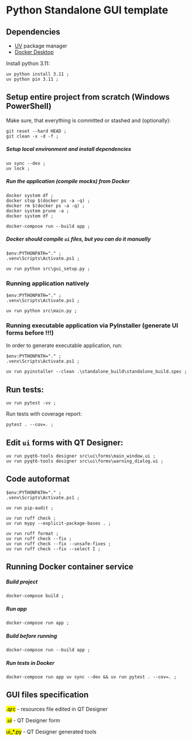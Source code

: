 # Python Standalone GUI template


## Dependencies

- [UV](https://github.com/astral-sh/uv) package manager
- [Docker Desktop](https://www.docker.com/products/docker-desktop)

Install python 3.11:

```commandline
uv python install 3.11 ; 
uv python pin 3.11 ; 
```


## Setup entire project from scratch (Windows PowerShell)

Make sure, that everything is committed or stashed and (optionally):

```commandline
git reset --hard HEAD ; 
git clean -x -d -f ; 
```

##### Setup local environment and install dependencies

```commandline 
uv sync --dev ; 
uv lock ; 
```

##### Run the application (compile mocks) from Docker

```commandline
docker system df ; 
docker stop $(docker ps -a -q) ; 
docker rm $(docker ps -a -q) ; 
docker system prune -a ; 
docker system df ; 

docker-compose run --build app ; 
```

##### Docker should compile ```ui``` files, but you can do it manually

```commandline
$env:PYTHONPATH="." ; 
.venv\Scripts\Activate.ps1 ; 

uv run python src\gui_setup.py ; 
```

### Running application natively

```commandline
$env:PYTHONPATH="." ; 
.venv\Scripts\Activate.ps1 ; 

uv run python src\main.py ; 
```

### Running executable application via PyInstaller (generate UI forms before !!!)

In order to generate executable application, run:
```commandline
$env:PYTHONPATH="." ; 
.venv\Scripts\Activate.ps1 ; 

uv run pyinstaller --clean .\standalone_build\standalone_build.spec ; 
```


## Run tests:

```commandline
uv run pytest -vv ; 
```

Run tests with coverage report:

```commandline
pytest . --cov=. ; 
```


## Edit `ui` forms with QT Designer:

```commandline
uv run pyqt6-tools designer src\ui\forms\main_window.ui ;
uv run pyqt6-tools designer src\ui\forms\warning_dialog.ui ;
```


## Code autoformat

```commandline
$env:PYTHONPATH="." ; 
.venv\Scripts\Activate.ps1 ; 

uv run pip-audit ; 

uv run ruff check ; 
uv run mypy --explicit-package-bases . ; 

uv run ruff format ; 
uv run ruff check --fix ; 
uv run ruff check --fix --unsafe-fixes ; 
uv run ruff check --fix --select I ; 
```

## Running Docker container service

##### Build project
```commandline
docker-compose build ; 
```

##### Run app
```commandline
docker-compose run app ; 
```

##### Build before running
```commandline
docker-compose run --build app ; 
```

##### Run tests in Docker
```commandline
docker-compose run app uv sync --dev && uv run pytest . --cov=. ; 
```


## GUI files specification

<mark>.qrc</mark> - resources file edited in QT Designer

<mark>.ui</mark> - QT Designer form

<mark>ui_*.py</mark> - QT Designer generated tools
